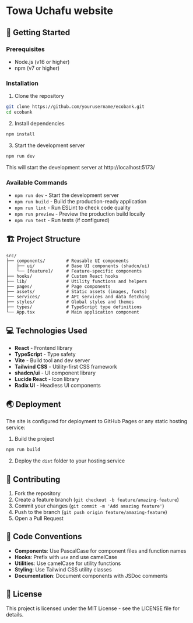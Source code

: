 
# Towa Uchafu website

## 🚀 Getting Started

### Prerequisites

- Node.js (v16 or higher)
- npm (v7 or higher)

### Installation

1. Clone the repository
```sh
git clone https://github.com/yourusername/ecobank.git
cd ecobank
```

2. Install dependencies
```sh
npm install
```

3. Start the development server
```sh
npm run dev
```

This will start the development server at http://localhost:5173/

### Available Commands

- `npm run dev` - Start the development server
- `npm run build` - Build the production-ready application
- `npm run lint` - Run ESLint to check code quality
- `npm run preview` - Preview the production build locally
- `npm run test` - Run tests (if configured)

## 🏗️ Project Structure

```
src/
├── components/        # Reusable UI components
│   ├── ui/            # Base UI components (shadcn/ui)
│   └── [feature]/     # Feature-specific components
├── hooks/             # Custom React hooks
├── lib/               # Utility functions and helpers
├── pages/             # Page components
├── assets/            # Static assets (images, fonts)
├── services/          # API services and data fetching
├── styles/            # Global styles and themes
├── types/             # TypeScript type definitions
└── App.tsx            # Main application component
```

## 💻 Technologies Used

- **React** - Frontend library
- **TypeScript** - Type safety
- **Vite** - Build tool and dev server
- **Tailwind CSS** - Utility-first CSS framework
- **shadcn/ui** - UI component library
- **Lucide React** - Icon library
- **Radix UI** - Headless UI components

## 🌏 Deployment

The site is configured for deployment to GitHub Pages or any static hosting service:

1. Build the project
```sh
npm run build
```

2. Deploy the `dist` folder to your hosting service

## 🤝 Contributing

1. Fork the repository
2. Create a feature branch (`git checkout -b feature/amazing-feature`)
3. Commit your changes (`git commit -m 'Add amazing feature'`)
4. Push to the branch (`git push origin feature/amazing-feature`)
5. Open a Pull Request

## 📝 Code Conventions

- **Components**: Use PascalCase for component files and function names
- **Hooks**: Prefix with `use` and use camelCase
- **Utilities**: Use camelCase for utility functions
- **Styling**: Use Tailwind CSS utility classes
- **Documentation**: Document components with JSDoc comments

## 📄 License

This project is licensed under the MIT License - see the LICENSE file for details.
